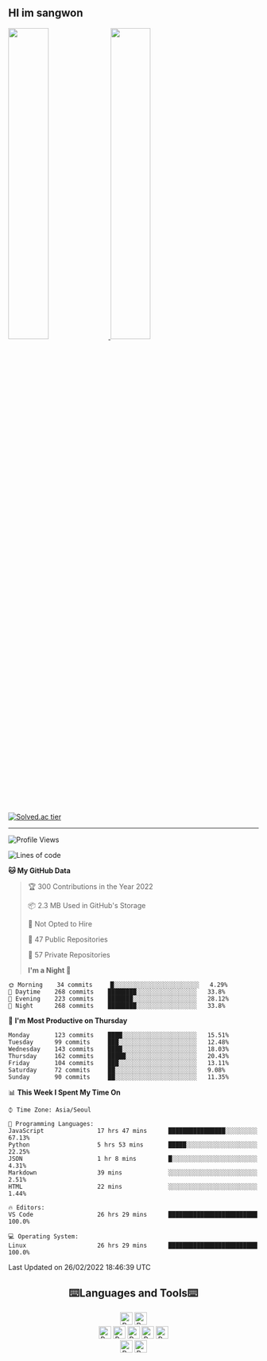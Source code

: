 ## HI im sangwon

<a href="#"> 
  <img src="https://github-readme-stats.vercel.app/api?username=nowgnas&theme=calm&show_icons=true" width="40%">
</a>

<a href="#">
  <img src="https://github-readme-stats.vercel.app/api/top-langs/?username=nowgnas&theme=calm&exclude_repo=Jagi,assignment&layout=compact" width="40%">
</a>

[![Solved.ac tier](http://mazassumnida.wtf/api/v2/generate_badge?boj=leo503801)](https://solved.ac/leo503801)

<hr>

<!--START_SECTION:waka-->

![Profile Views](http://img.shields.io/badge/Profile%20Views-11-blue)

![Lines of code](https://img.shields.io/badge/From%20Hello%20World%20I%27ve%20Written-380%20Thousand%20lines%20of%20code-blue)

**🐱 My GitHub Data**

> 🏆 300 Contributions in the Year 2022
>
> 📦 2.3 MB Used in GitHub's Storage
>
> 🚫 Not Opted to Hire
>
> 📜 47 Public Repositories
>
> 🔑 57 Private Repositories
>
> **I'm a Night 🦉**

```text
🌞 Morning    34 commits     █░░░░░░░░░░░░░░░░░░░░░░░░   4.29%
🌆 Daytime    268 commits    ████████░░░░░░░░░░░░░░░░░   33.8%
🌃 Evening    223 commits    ███████░░░░░░░░░░░░░░░░░░   28.12%
🌙 Night      268 commits    ████████░░░░░░░░░░░░░░░░░   33.8%

```

📅 **I'm Most Productive on Thursday**

```text
Monday       123 commits    ████░░░░░░░░░░░░░░░░░░░░░   15.51%
Tuesday      99 commits     ███░░░░░░░░░░░░░░░░░░░░░░   12.48%
Wednesday    143 commits    ████░░░░░░░░░░░░░░░░░░░░░   18.03%
Thursday     162 commits    █████░░░░░░░░░░░░░░░░░░░░   20.43%
Friday       104 commits    ███░░░░░░░░░░░░░░░░░░░░░░   13.11%
Saturday     72 commits     ██░░░░░░░░░░░░░░░░░░░░░░░   9.08%
Sunday       90 commits     ██░░░░░░░░░░░░░░░░░░░░░░░   11.35%

```

📊 **This Week I Spent My Time On**

```text
⌚︎ Time Zone: Asia/Seoul

💬 Programming Languages:
JavaScript               17 hrs 47 mins      ████████████████░░░░░░░░░   67.13%
Python                   5 hrs 53 mins       █████░░░░░░░░░░░░░░░░░░░░   22.25%
JSON                     1 hr 8 mins         █░░░░░░░░░░░░░░░░░░░░░░░░   4.31%
Markdown                 39 mins             ░░░░░░░░░░░░░░░░░░░░░░░░░   2.51%
HTML                     22 mins             ░░░░░░░░░░░░░░░░░░░░░░░░░   1.44%

🔥 Editors:
VS Code                  26 hrs 29 mins      █████████████████████████   100.0%

💻 Operating System:
Linux                    26 hrs 29 mins      █████████████████████████   100.0%

```

Last Updated on 26/02/2022 18:46:39 UTC

<!--END_SECTION:waka-->

<div align="center">
  <h2>⌨️Languages and Tools⌨️</h2>
  <div align=flex>
    <img height="25px" src="https://img.shields.io/badge/Python-3776AB?style=flat&amp;logo=Python&amp;logoColor=white" alt="Python Badge"> 
    <img height="25px" src="https://img.shields.io/badge/Javascript-F7DF1E?style=flat&amp;logo=Javascript&amp;logoColor=white" alt="Python Badge">
  </div>

  <div>
  <img height="25px" src="https://img.shields.io/badge/Express-000000?style=flat&amp;logo=Express&amp;logoColor=white" alt="Python Badge">
  <img height="25px" src="https://img.shields.io/badge/Node js-339933?style=flat&amp;logo=Node.js&amp;logoColor=white" alt="Python Badge">
  <img height="25px" src="https://img.shields.io/badge/MongoDB-47A248?style=flat&amp;logo=MongoDB&amp;logoColor=white" alt="Python Badge">
  <img height="25px" src="https://img.shields.io/badge/React-61DAFB?style=flat&amp;logo=React&amp;logoColor=white" alt="Python Badge">
   <img height="25px" src="https://img.shields.io/badge/TensorFlow-FF6F00?style=flat&amp;logo=TensorFlow&amp;logoColor=white" alt="Python Badge">
  </div>
  <div>
  <img height="25px" src="https://img.shields.io/badge/Visual Studio Code-007ACC?style=flat&amp;logo=Visual Studio Code&amp;logoColor=white" alt="Python Badge">
  <img height="25px" src="https://img.shields.io/badge/Ubuntu-E95420?style=flat&amp;logo=Ubuntu&amp;logoColor=white" alt="Python Badge">
  </div>
</div>
<br>

<!-- ![trophy](https://github-profile-trophy.vercel.app/?username=nowgnas&column=7&margin-w=15&margin-h=15) -->

<!--
**Marshmellowon/Marshmellowon** is a ✨ _special_ ✨ repository because its `README.md` (this file) appears on your GitHub profile.

Here are some ideas to get you started:

- 🔭 I’m currently working on ...
- 🌱 I’m currently learning ...
- 👯 I’m looking to collaborate on ...
- 🤔 I’m looking for help with ...
- 💬 Ask me about ...
- 📫 How to reach me: ...
- 😄 Pronouns: ...
- ⚡ Fun fact: ...
-->
